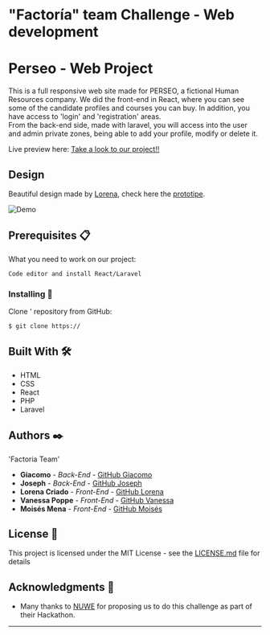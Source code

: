 # "Factoría" team Challenge - Web development

# Perseo - Web Project
This is a full responsive web site made for PERSEO, a fictional Human Resources company. We did the front-end in React, where you can see some of the candidate profiles and courses you can buy. In addition, you have access to 'login' and 'registration' areas.<br>
From the back-end side, made with laravel, you will access into the user and admin private zones, being able to add your profile, modify or delete it.

Live preview here: [Take a look to our project!!](https://)

## Design
Beautiful design made by [Lorena](https://github.com/crimanlor), check here the [prototipe](https://www.figma.com/file/jfpHMfhmKVMjA2M5BiU8U7/Hackaton?node-id=0%3A1).

![Demo](public/assets/demoPerseo.gif)

## Prerequisites 📋
What you need to work on our project:

```
Code editor and install React/Laravel
```

### Installing 🔧
Clone ' repository from GitHub:
```
$ git clone https://
```

## Built With 🛠️
* HTML
* CSS
* React
* PHP
* Laravel


## Authors ✒️
'Factoria Team'
* **Giacomo** - *Back-End* - [GitHub Giacomo](https://github.com/pilpod)
* **Joseph** - *Back-End* - [GitHub Joseph](https://github.com/JosephCrespin)
* **Lorena Criado** - *Front-End* - [GitHub Lorena](https://github.com/crimanlor)
* **Vanessa Poppe** - *Front-End* - [GitHub Vanessa](https://github.com/vanessacor)
* **Moisés Mena** - *Front-End* - [GitHub Moisés](https://github.com/mmena4)


## License 📄
This project is licensed under the MIT License - see the [LICENSE.md](LICENSE.md) file for details

## Acknowledgments 🎁
* Many thanks to [NUWE](https://nuwe.vercel.app/app) for proposing us to do this challenge as part of their Hackathon.
--------------------------------------------